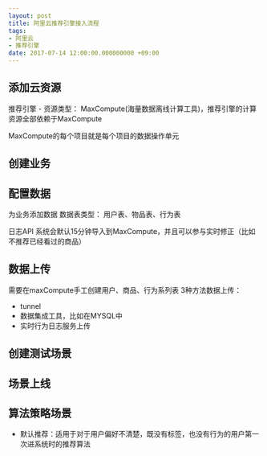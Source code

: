 ```yaml
---
layout: post
title: 阿里云推荐引擎接入流程
tags:
- 阿里云
- 推荐引擎
date: 2017-07-14 12:00:00.000000000 +09:00
---
```



## 添加云资源
推荐引擎 - 资源类型： MaxCompute(海量数据离线计算工具)，推荐引擎的计算资源全部依赖于MaxCompute

MaxCompute的每个项目就是每个项目的数据操作单元

## 创建业务

## 配置数据
为业务添加数据
数据表类型：
用户表、物品表、行为表

日志API 系统会默认15分钟导入到MaxCompute，并且可以参与实时修正（比如不推荐已经看过的商品）

## 数据上传
需要在maxCompute手工创建用户、商品、行为系列表
3种方法数据上传：

+ tunnel
+ 数据集成工具，比如在MYSQL中
+ 实时行为日志服务上传

## 创建测试场景

## 场景上线

## 算法策略场景


+ 默认推荐：适用于对于用户偏好不清楚，既没有标签，也没有行为的用户第一次进系统时的推荐算法



